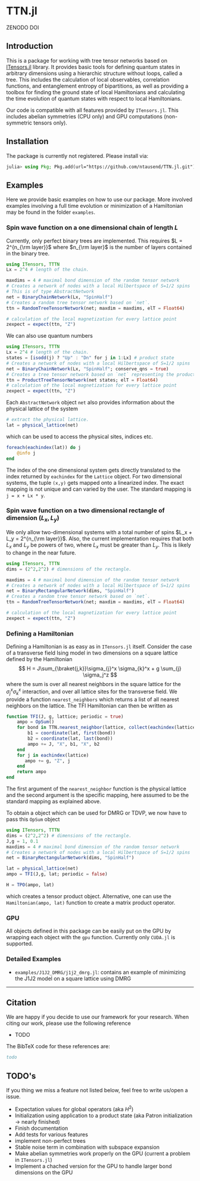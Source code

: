 # TTN.jl

ZENODO DOI

## Introduction

This is a package for working with tree tensor networks based on [ITensors.jl](https://github.com/ITensor/ITensors.jl) library. It provides basic tools for defining quantum states in arbitrary dimensions using a hierarchic structure without loops, called a tree. This includes the calculation of local observables, correlation functions, and entanglement entropy of bipartitions, as well as providing a toolbox for finding the ground state of local Hamiltonians and calculating the time evolution of quantum states with respect to local Hamiltonians.

Our code is compatible with all features provided by `ITensors.jl`. This includes abelian symmetries (CPU only) and GPU computations (non-symmetric tensors only).


## Installation

The package is currently not registered. Please install via:

```julia
julia> using Pkg; Pkg.add(url="https://github.com/ntausend/TTN.jl.git")
```

## Examples

Here we provide basic examples on how to use our package. More involved examples involving a full time evolution or minimization of a Hamiltonian may be found in the folder `examples`.

### Spin wave function on a one dimensional chain of length $L$

Currently, only perfect binary trees are implemented. This requires $L = 2^{n_{\rm layer}}$ where $n_{\rm layer}$ is the number of layers contained in the binary tree.

```julia
using ITensors, TTTN
Lx = 2^4 # length of the chain.

maxdims = 4 # maximal bond dimension of the random tensor network
# Creates a network of nodes with a local Hilbertspace of S=1/2 spins
# This is of type AbstractNetwork
net = BinaryChainNetwork(Lx, "SpinHalf")
# Creates a random tree tensor network based on `net`.
ttn = RandomTreeTensorNetwork(net; maxdim = maxdims, elT = Float64)

# calculation of the local magnetization for every lattice point
zexpect = expect(ttn, "Z")
```

We can also use quantum numbers

```julia
using ITensors, TTTN
Lx = 2^4 # length of the chain.
states = [isodd(j) ? "Up" : "Dn" for j in 1:Lx] # product state
# Creates a network of nodes with a local Hilbertspace of S=1/2 spins
net = BinaryChainNetwork(Lx, "SpinHalf"; conserve_qns = true)
# Creates a tree tensor network based on `net` representing the product state `states`.
ttn = ProductTreeTensorNetwork(net states; elT = Float64)
# calculation of the local magnetization for every lattice point
zexpect = expect(ttn, "Z")
```

Each `AbstractNetwork` object `net` also provides information about the physical lattice of the system

```julia
# extract the physical lattice.
lat = physical_lattice(net)
```

which can be used to access the physical sites, indices etc.

```julia
foreach(eachindex(lat)) do j
    @info j
end
```

The index of the one dimensional system gets directly translated to the index returned by `eachindex` for the `Lattice` object. For two dimensional systems, the tuple `(x,y)` gets mapped onto a linearized index. The exact mapping is not unique and can varied by the user. The standard mapping is `j = x + Lx * y`.

### Spin wave function on a two dimensional rectangle of dimension $(L_x, L_y)$

We only allow two-dimensional systems with a total number of spins $L_x + L_y = 2^{n_{\rm layer}}$. Also, the current implementation requires that both $L_x$ and $L_y$ be powers of two, where $L_x$ must be greater than $L_y$. This is likely to change in the near future.

```julia
using ITensors, TTTN
dims = (2^2,2^2) # dimensions of the rectangle.

maxdims = 4 # maximal bond dimension of the random tensor network
# Creates a network of nodes with a local Hilbertspace of S=1/2 spins
net = BinaryRectangularNetwork(dims, "SpinHalf")
# Creates a random tree tensor network based on `net`.
ttn = RandomTreeTensorNetwork(net; maxdim = maxdims, elT = Float64)

# calculation of the local magnetization for every lattice point
zexpect = expect(ttn, "Z")
```

### Defining a Hamiltonian

Defining a Hamiltonian is as easy as in `ITensors.jl` itself. Consider the case of a transverse field Ising model in two dimensions on a square lattice defined by the Hamiltonian
$$
H = J\sum_{\braket{j,k}}\sigma_{j}^x \sigma_{k}^x + g \sum_{j} \sigma_j^z
$$
where the sum is over all nearest neighbors in the square lattice for the $\sigma_j^x \sigma_k^x$ interaction, and over all lattice sites for the transverse field. We provide a function `nearest_neighbors` which returns a list of all nearest neighbors on the lattice. The TFI Hamiltonian can then be written as

```julia
function TFI(J, g, lattice; periodic = true)
	ampo = OpSum()
    for bond in TTN.nearest_neighbor(lattice, collect(eachindex(lattice)); periodic = periodic)
        b1 = coordinate(lat, first(bond))
        b2 = coordinate(lat, last(bond))
        ampo += J, "X", b1, "X", b2
    end
    for j in eachindex(lattice)
       ampo += g, "Z", j 
    end
    return ampo
end
```

The first argument of the `nearest_neighbor` function is the physical lattice and the second argument is the specific mapping, here assumed to be the standard mapping as explained above.

To obtain a object which can be used for DMRG or TDVP, we now have to pass this `OpSum` object

```julia
using ITensors, TTTN
dims = (2^2,2^2) # dimensions of the rectangle.
J,g = 1, 0.1
maxdims = 4 # maximal bond dimension of the random tensor network
# Creates a network of nodes with a local Hilbertspace of S=1/2 spins
net = BinaryRectangularNetwork(dims, "SpinHalf")

lat = physical_lattice(net)
ampo = TFI(J,g, lat; periodic = false)

H = TPO(ampo, lat)
```

which creates a tensor product object. Alternative, one can use the `Hamiltonian(ampo, lat)` function to create a matrix product operator.

### GPU

All objects defined in this package can be easily put on the GPU by wrapping each object with the `gpu` function. Currently only `CUDA.jl` is supported.

### Detailed Examples

- `examples/J1J2_DMRG/j1j2_dmrg.jl`: contains an example of minimizing the J1J2 model on a square lattice using DMRG


---

## Citation

We are happy if you decide to use our framework for your research. When citing our work, please use the following reference 

* TODO

The BibTeX code for these references are:

```bibtex
todo
```

## TODO's

If you thing we miss a feature not listed below, feel free to write us/open a issue.

- Expectation values for global operators (aka $H^2$)
- Initialization using application to a product state (aka Patron initialization $\rightarrow$ nearly finished)
- Finish documentation
- Add tests for various features
- implement non-perfect trees
- Stable noise term in combination with subspace expansion
- Make abelian symmetries work properly on the GPU (current a problem in `ITensors.jl`)
- Implement a chached version for the GPU to handle larger bond dimensions on the GPU